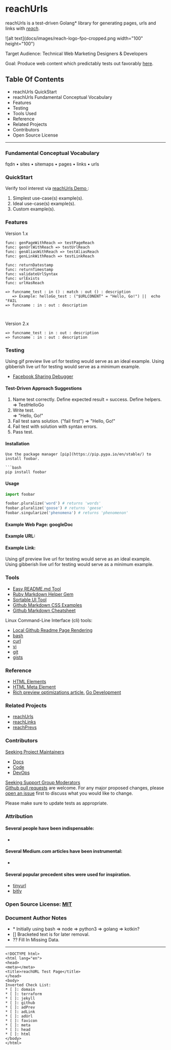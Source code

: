 # reachUrls

reachUrls is a test-driven Golang\* library for generating pages, urls and links with [*reach*](docs/README.md).

![alt text](docs/images/reach-logo-fpo-cropped.png  width="100" height="100")

Target Audience: Technical Web Marketing Designers & Developers  

Goal: Produce web content which predictably tests out favorably [here](richpreviews.com).  

## Table Of Contents
* reachUrls QuickStart
* reachUrls Fundamental Conceptual Vocabulary
* Features
* Testing
* Tools Used
* Reference
* Related Projects
* Contributors
* Open Source License
---
### Fundamental Conceptual Vocabulary
fqdn • sites • sitemaps • pages • links • urls

### QuickStart
Verify tool interest via [reachUrls Demo ]():
1. Simplest use-case(s) example(s).
2. Ideal use-case(s) example(s).
3. Custom example(s).

### Features

Version 1.x
```
func: genPageWithReach => testPageReach
func: genUrlWithReach => testUrlReach
func: genAliasWithReach => testAliasReach
func: genLinkWithReach => testLinkReach

func: returnDatestamp
func: returnTimestamp
func: validateUrlSyntax
func: urlExists
func: urlHasReach

=> funcname_test : in () : match : out () : description
   => Example: helloGo_test : ("$URLCONENT" = "Hello, Go!") ||  echo "FAIL 
=> funcname : in : out : description  



```

Version 2.x
```
=> funcname_test : in : out : description
=> funcname : in : out : description  
```

### Testing 
Using gif preview live url for testing would serve as an ideal example.
Using gibberish live url for testing would serve as a minimum example.

* [Facebook Sharing Debugger](https://developers.facebook.com/tools/debug/)

#### Test-Driven Approach Suggestions
1. Name test correctly. Define expected result = success. Define helpers.  
=> TestHelloGo
2. Write test.  
=> "Hello, Go!"
3. Fail test sans solution. ("fail first")
=> "Hello, Go!"
4. Fail test with solution with syntax errors.
5. Pass test.

#### Installation
```
Use the package manager [pip](https://pip.pypa.io/en/stable/) to install foobar.

```bash
pip install foobar
```

#### Usage

```python
import foobar

foobar.pluralize('word') # returns 'words'
foobar.pluralize('goose') # returns 'geese'
foobar.singularize('phenomena') # returns 'phenomenon'
```
#### Example Web Page: googleDoc
#### Example URL: 
#### Example Link: 

Using gif preview live url for testing would serve as an ideal example.  
Using gibberish live url for testing would serve as a minimum example.




### Tools
* [Easy README.md Tool](https://www.makeareadme.com/)  
* [Ruby Markdown Helper Gem](https://github.com/BurdetteLamar/markdown_helper#markdown-helper)
* [Sortable UI Tool](http://github.com/sortablejs/ngx-sortablejs)
* [Github Markdown CSS Examples](https://github.com/sindresorhus/github-markdown-css)
* [Github Markdown Cheatsheet](https://github.com/adam-p/markdown-here/wiki/Markdown-Cheatsheet)

Linux Command-Line Interface (cli) tools:
* [Local Github Readme Page Rendering](https://github.com/joeyespo/grip)  
* [bash]()
* [curl]()
* [vi]()
* [git]()
* [gists](https://gist.github.com/jeremy-donson/3114cbdaf72916c85ff4fb9744b7224a)

### Reference
* [HTML Elements](https://developer.mozilla.org/en-US/docs/Web/HTML/Element/meta)
* [HTML Meta Element](https://developer.mozilla.org/en-US/docs/Web/HTML/Element/meta/name)
* [Rich preview optimizations article.](https://medium.com/@richardoosterhof/how-to-optimize-your-site-for-rich-previews-527ed13a6d69)
[Go Development](https://github.com/jbelmont/golang-workshop)

### Related Projects
* [reachUrls]()
* [reachLinks]()
* [reachPrevs]()

### Contributors
[Seeking Project Maintainers]()  
* [Docs]()  
* [Code]()  
* [DevOps]()  

[Seeking Support Group Moderators](https://www.facebook.com/groups/osswebdevbackend)  
[Github pull requests](??) are welcome.  For any major proposed changes, please [open an issue](??) first to discuss what you would like to change.

Please make sure to update tests as appropriate.  

### Attribution

#### Several people have been indispensable:  
* []()

#### Several Medium.com articles have been instrumental:  
* []()

#### Several popular precedent sites were used for inspiration.  
* [tinyurl]()
* [bitly]()

### Open Source License: [MIT](https://choosealicense.com/licenses/mit/)

### Document Author Notes
* \* Initially using bash => node => python3 => golang => kotkin?  
* [] Bracketed text is for later removal.  
* ?? Fill In Missing Data.  

---

```
<!DOCTYPE html>
<html lang="en">
<head>
<meta></meta>
<title>reachURL Test Page</title>
</head>
<body>
Inverted Check List:
* [ ]: domain
* [ ]: terraform
* [ ]: jekyll
* [ ]: github
* [ ]: adPrev
* [ ]: adLink
* [ ]: adUrl
* [ ]: favicon
* [ ]: meta
* [ ]: head
* [ ]: html
</body>
</html>
```
